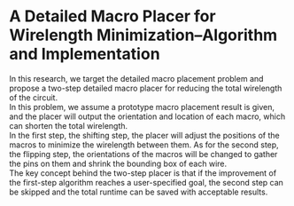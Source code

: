 # A Detailed Macro Placer for Wirelength Minimization–Algorithm and Implementation
In this research, we target the detailed macro placement problem and propose a two-step detailed macro placer for reducing the total wirelength of the circuit. 
<br>In this problem, we assume a prototype macro placement result is given, and the placer will output the orientation and location of each macro, which can shorten the total wirelength. 
<br>In the first step, the shifting step, the placer will adjust the positions of the macros to minimize the wirelength between them. As for the second step, the flipping step, the orientations of the macros will be changed to gather the pins on them and shrink the bounding box of each wire. 
<br>The key concept behind the two-step placer is that if the improvement of the first-step algorithm reaches a user-specified goal, the second step can be skipped and the total runtime can be saved with acceptable results. 
